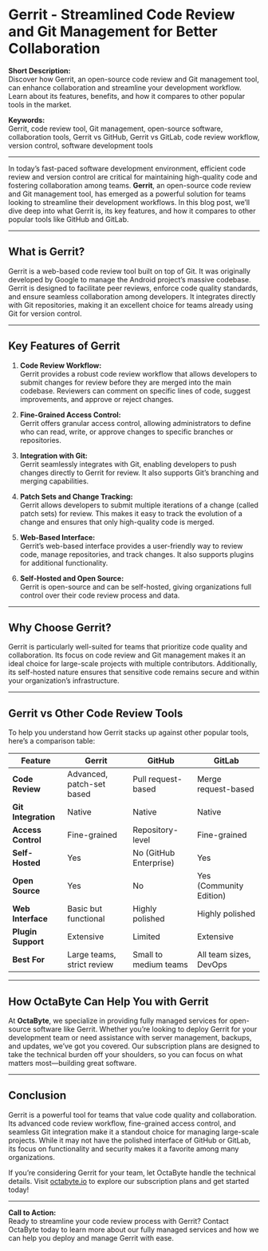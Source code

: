 # Gerrit - Streamlined Code Review and Git Management for Better Collaboration

**Short Description:**  
Discover how Gerrit, an open-source code review and Git management tool, can enhance collaboration and streamline your development workflow. Learn about its features, benefits, and how it compares to other popular tools in the market.

**Keywords:**  
Gerrit, code review tool, Git management, open-source software, collaboration tools, Gerrit vs GitHub, Gerrit vs GitLab, code review workflow, version control, software development tools

---

In today’s fast-paced software development environment, efficient code review and version control are critical for maintaining high-quality code and fostering collaboration among teams. **Gerrit**, an open-source code review and Git management tool, has emerged as a powerful solution for teams looking to streamline their development workflows. In this blog post, we’ll dive deep into what Gerrit is, its key features, and how it compares to other popular tools like GitHub and GitLab.

---

## What is Gerrit?

Gerrit is a web-based code review tool built on top of Git. It was originally developed by Google to manage the Android project’s massive codebase. Gerrit is designed to facilitate peer reviews, enforce code quality standards, and ensure seamless collaboration among developers. It integrates directly with Git repositories, making it an excellent choice for teams already using Git for version control.

---

## Key Features of Gerrit

1. **Code Review Workflow:**  
   Gerrit provides a robust code review workflow that allows developers to submit changes for review before they are merged into the main codebase. Reviewers can comment on specific lines of code, suggest improvements, and approve or reject changes.

2. **Fine-Grained Access Control:**  
   Gerrit offers granular access control, allowing administrators to define who can read, write, or approve changes to specific branches or repositories.

3. **Integration with Git:**  
   Gerrit seamlessly integrates with Git, enabling developers to push changes directly to Gerrit for review. It also supports Git’s branching and merging capabilities.

4. **Patch Sets and Change Tracking:**  
   Gerrit allows developers to submit multiple iterations of a change (called patch sets) for review. This makes it easy to track the evolution of a change and ensures that only high-quality code is merged.

5. **Web-Based Interface:**  
   Gerrit’s web-based interface provides a user-friendly way to review code, manage repositories, and track changes. It also supports plugins for additional functionality.

6. **Self-Hosted and Open Source:**  
   Gerrit is open-source and can be self-hosted, giving organizations full control over their code review process and data.

---

## Why Choose Gerrit?

Gerrit is particularly well-suited for teams that prioritize code quality and collaboration. Its focus on code review and Git management makes it an ideal choice for large-scale projects with multiple contributors. Additionally, its self-hosted nature ensures that sensitive code remains secure and within your organization’s infrastructure.

---

## Gerrit vs Other Code Review Tools

To help you understand how Gerrit stacks up against other popular tools, here’s a comparison table:

| Feature                | Gerrit                     | GitHub                     | GitLab                     |
|------------------------|----------------------------|----------------------------|----------------------------|
| **Code Review**        | Advanced, patch-set based  | Pull request-based         | Merge request-based        |
| **Git Integration**    | Native                     | Native                     | Native                     |
| **Access Control**     | Fine-grained               | Repository-level           | Fine-grained               |
| **Self-Hosted**        | Yes                        | No (GitHub Enterprise)     | Yes                        |
| **Open Source**        | Yes                        | No                         | Yes (Community Edition)    |
| **Web Interface**      | Basic but functional       | Highly polished            | Highly polished            |
| **Plugin Support**     | Extensive                  | Limited                    | Extensive                  |
| **Best For**           | Large teams, strict review | Small to medium teams      | All team sizes, DevOps     |

---

## How OctaByte Can Help You with Gerrit

At **OctaByte**, we specialize in providing fully managed services for open-source software like Gerrit. Whether you’re looking to deploy Gerrit for your development team or need assistance with server management, backups, and updates, we’ve got you covered. Our subscription plans are designed to take the technical burden off your shoulders, so you can focus on what matters most—building great software.

---

## Conclusion

Gerrit is a powerful tool for teams that value code quality and collaboration. Its advanced code review workflow, fine-grained access control, and seamless Git integration make it a standout choice for managing large-scale projects. While it may not have the polished interface of GitHub or GitLab, its focus on functionality and security makes it a favorite among many organizations.

If you’re considering Gerrit for your team, let OctaByte handle the technical details. Visit [octabyte.io](https://octabyte.io) to explore our subscription plans and get started today!

---

**Call to Action:**  
Ready to streamline your code review process with Gerrit? Contact OctaByte today to learn more about our fully managed services and how we can help you deploy and manage Gerrit with ease.